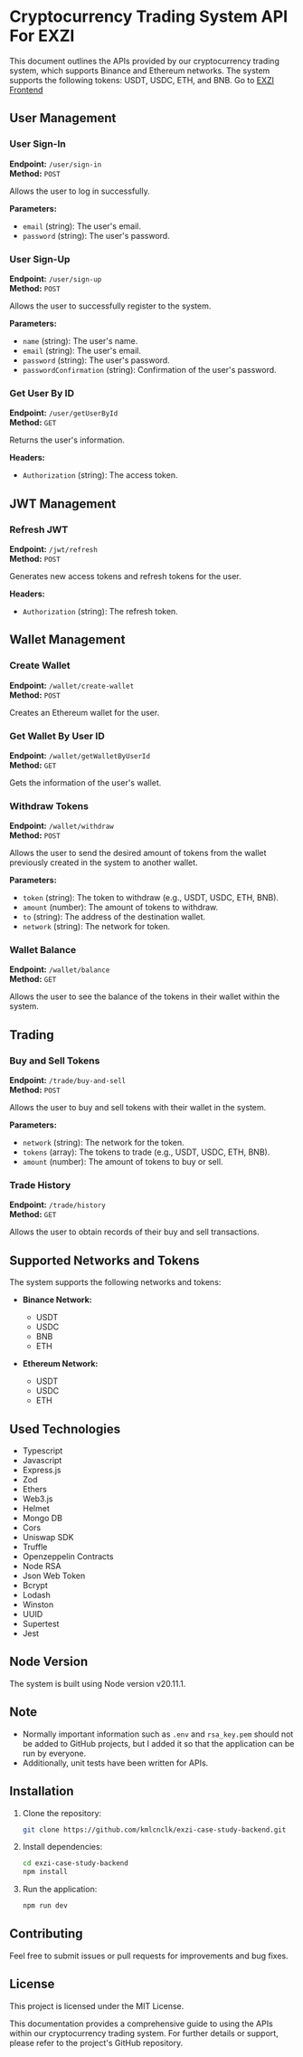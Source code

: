 # Cryptocurrency Trading System API For EXZI

This document outlines the APIs provided by our cryptocurrency trading system, which supports Binance and Ethereum networks. The system supports the following tokens: USDT, USDC, ETH, and BNB. Go to [EXZI Frontend](https://github.com/kmlcnclk/exzi-case-study-frontend/)

## User Management

### User Sign-In

**Endpoint:** `/user/sign-in`  
**Method:** `POST`

Allows the user to log in successfully.

**Parameters:**
- `email` (string): The user's email.
- `password` (string): The user's password.

### User Sign-Up

**Endpoint:** `/user/sign-up`  
**Method:** `POST`

Allows the user to successfully register to the system.

**Parameters:**
- `name` (string): The user's name.
- `email` (string): The user's email.
- `password` (string): The user's password.
- `passwordConfirmation` (string): Confirmation of the user's password.

### Get User By ID

**Endpoint:** `/user/getUserById`  
**Method:** `GET`

Returns the user's information.

**Headers:**
- `Authorization` (string): The access token.

## JWT Management

### Refresh JWT

**Endpoint:** `/jwt/refresh`  
**Method:** `POST`

Generates new access tokens and refresh tokens for the user.

**Headers:**
- `Authorization` (string): The refresh token.

## Wallet Management

### Create Wallet

**Endpoint:** `/wallet/create-wallet`  
**Method:** `POST`

Creates an Ethereum wallet for the user.

### Get Wallet By User ID

**Endpoint:** `/wallet/getWalletByUserId`  
**Method:** `GET`

Gets the information of the user's wallet.

### Withdraw Tokens

**Endpoint:** `/wallet/withdraw`  
**Method:** `POST`

Allows the user to send the desired amount of tokens from the wallet previously created in the system to another wallet.

**Parameters:**
- `token` (string): The token to withdraw (e.g., USDT, USDC, ETH, BNB).
- `amount` (number): The amount of tokens to withdraw.
- `to` (string): The address of the destination wallet.
- `network` (string): The network for token.


### Wallet Balance

**Endpoint:** `/wallet/balance`  
**Method:** `GET`

Allows the user to see the balance of the tokens in their wallet within the system.

## Trading

### Buy and Sell Tokens

**Endpoint:** `/trade/buy-and-sell`  
**Method:** `POST`

Allows the user to buy and sell tokens with their wallet in the system.

**Parameters:**
- `network` (string): The network for the token.
- `tokens` (array): The tokens to trade (e.g., USDT, USDC, ETH, BNB).
- `amount` (number): The amount of tokens to buy or sell.

### Trade History

**Endpoint:** `/trade/history`  
**Method:** `GET`

Allows the user to obtain records of their buy and sell transactions.

## Supported Networks and Tokens

The system supports the following networks and tokens:

- **Binance Network:**
  - USDT
  - USDC
  - BNB
  - ETH

- **Ethereum Network:**
  - USDT
  - USDC
  - ETH


## Used Technologies

- Typescript
- Javascript
- Express.js
- Zod
- Ethers
- Web3.js
- Helmet
- Mongo DB
- Cors
- Uniswap SDK
- Truffle
- Openzeppelin Contracts
- Node RSA
- Json Web Token
- Bcrypt
- Lodash
- Winston
- UUID
- Supertest
- Jest


## Node Version

The system is built using Node version v20.11.1.

## Note

- Normally important information such as `.env` and `rsa_key.pem` should not be added to GitHub projects, but I added it so that the application can be run by everyone.
- Additionally, unit tests have been written for APIs.

## Installation

1. Clone the repository:
    ```bash
    git clone https://github.com/kmlcnclk/exzi-case-study-backend.git
    ```
2. Install dependencies:
    ```bash
    cd exzi-case-study-backend
    npm install
    ```
3. Run the application:
    ```bash
    npm run dev
    ```

## Contributing

Feel free to submit issues or pull requests for improvements and bug fixes.

## License

This project is licensed under the MIT License.

This documentation provides a comprehensive guide to using the APIs within our cryptocurrency trading system. For further details or support, please refer to the project's GitHub repository.
